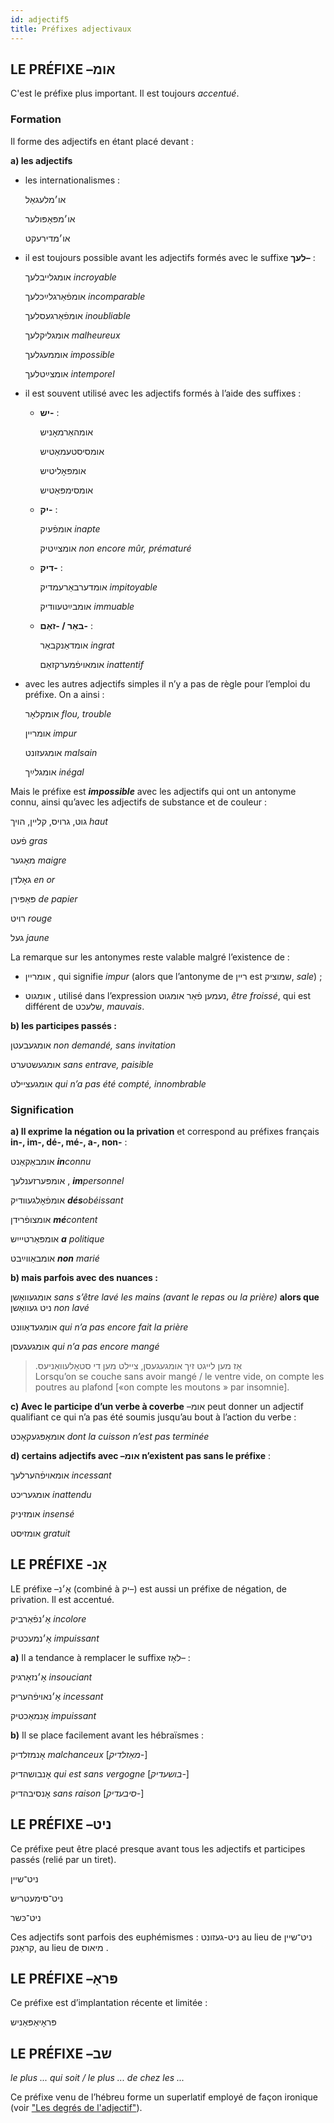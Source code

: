```yaml
---
id: adjectif5
title: Préfixes adjectivaux
---
```


## LE PRÉFIXE –אומ  

C'est le préfixe plus important. Il est  toujours _accentué_.

### Formation

Il forme des adjectifs en étant placé devant :

**a) les adjectifs**

- les internationalismes :
  
    או׳מלעגאַל
  
    או׳מפּאָפּולער
  
    או׳מדירעקט

- il est toujours possible avant les adjectifs formés avec le suffixe  **לעך–** :

    אומגלייבלעך  _incroyable_ 
 
    אומפֿאַרגלײַכלעך _incomparable_ 
    
    אומפֿאַרגעסלעך _inoubliable_

    אומגליקלעך _malheureux_

    אוממעגלעך  _impossible_  
    
    אומצײַטלעך _intemporel_

- il est souvent utilisé avec les adjectifs formés à l’aide des suffixes :

  - **יש-** :
    
    אומהאַרמאָניש
     
    אומסיסטעמאַטיש
     
    אומפּאָליטיש
     
    אומסימפּאַטיש

  - **יק-** :
  
    אומפֿעיִק  _inapte_  
    
    אומצײַטיק _non encore mûr, prématuré_

  - **דיק-** :

    אומדערבאַרעמדיק  _impitoyable_  
    
    אומבײַטעוודיק _immuable_

  - **באַר / -זאַם-** :
  
    אומדאַנקבאַר _ingrat_ 
   
    אומאויפֿמערקזאַם  _inattentif_

- avec les autres adjectifs simples  il n’y a pas de règle pour l’emploi du préfixe. On a ainsi :

    אומקלאָר _flou, trouble_  
    
    אומריין _impur_ 
    
    אומגעזונט _malsain_ 
    
    אומגלײַך _inégal_

Mais le préfixe est **_impossible_** avec les adjectifs qui ont un antonyme connu, ainsi qu’avec les adjectifs de substance et de couleur :

גוט, גרויס, קליין, הויך  _haut_

פֿעט _gras_ 

מאָגער _maigre_

גאָלדן _en or_ 

פּאַפּירן _de papier_ 

רויט _rouge_ 

געל _jaune_

La remarque sur les antonymes reste valable malgré l’existence de :

-  אומריין , qui signifie _impur_ (alors que l’antonyme de ריין est שמוציק, _sale_) ;

- אומגוט , utilisé dans l’expression נעמען פֿאַר אומגוט,  _être froissé_,  qui est différent de שלעכט, _mauvais_.

**b) les participes passés :**

אומגעבעטן  _non demandé, sans invitation_  

אומגעשטערט  _sans entrave, paisible_ 

אומגעציילט _qui n’a pas été compté, innombrable_

### Signification

**a) Il exprime la négation ou la privation** et correspond au préfixes français **in-, im-, dé-, mé-, a-, non-** :

אומבאַקאַנט **_in_**_connu_ 

אומפּערזענלעך , **_im_**_personnel_  

אומפֿאָלגעוודיק  **_dés_**_obéissant_

אומצופֿרידן _**mé**content_ 

אומפּאַרטיייִש **_a_** _politique_ 

אומבאַווײַבט _**non** marié_

**b) mais parfois avec des nuances :**

אומגעוואַשן  _sans s’être lavé les mains (avant le repas ou la prière)_ **alors que** ניט געוואַשן _non lavé_

אומגעדאַוונט _qui n’a pas encore fait la prière_

אומגעגעסן  _qui n’a pas encore mangé_

>.אַז מען לייגט זיך אומגעגעסן, ציילט מען די סטאָלעוואַניעס
<br>Lorsqu’on se couche sans avoir mangé / le ventre vide, on compte les poutres au plafond [«on compte les moutons » par insomnie].

**c) Avec le participe d’un verbe à coverbe** –אומ  peut donner un adjectif qualifiant ce qui n’a pas été soumis jusqu’au bout à l’action du verbe :

אומאָפּגעקאָכט _dont la cuisson n’est pas terminée_

**d) certains adjectifs avec –אומ n’existent pas sans le préfixe** :

אומאויפֿהערלעך _incessant_  

אומגעריכט _inattendu_  

אומזיניק _insensé_ 

אומזיסט _gratuit_

## LE PRÉFIXE -אָנ

LE préfixe –אָ׳נ (combiné à יק–)  est aussi un préfixe de négation, de privation. Il est accentué.

אָ׳נפֿאַרביק _incolore_  

אָ׳נמעכטיק _impuissant_

**a)** Il a tendance à remplacer le suffixe לאָז– :

אָ׳נזאָרגיק _insouciant_ 

אָ׳נאויפֿהעריק _incessant_  

אָנמאַכטיק _impuissant_

**b)** Il se place facilement avant les hébraïsmes :

אָנמזלדיק  _malchanceux_  [_מאַזלדיק-_] 

אָנבושהדיק  _qui est sans vergogne_ [_בושעדיק-_] 

אָנסיבהדיק   _sans raison_ [_סיבעדיק-_]

## LE PRÉFIXE –ניט

Ce préfixe peut être placé presque avant tous les adjectifs et participes passés (relié par un tiret).

ניט־שיין

ניט־סימעטריש

ניט־כּשר

Ces adjectifs sont parfois des euphémismes : ניט-געזונט au lieu de ניט־שיין  ,קראַנק au lieu de מיאוס .

## LE PRÉFIXE –פּראָ

Ce préfixe est d’implantation récente et limitée :

פּראָיאַפּאַניש

## LE PRÉFIXE –שב

_le plus ... qui soit / le plus ... de chez les ..._

Ce préfixe venu de l’hébreu forme un superlatif employé de façon ironique (voir ["Les degrés de l'adjectif"](adjectif2.md)).